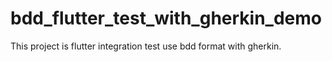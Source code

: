 # bdd_flutter_test_with_gherkin_demo

This project is flutter integration test use bdd format with gherkin.
